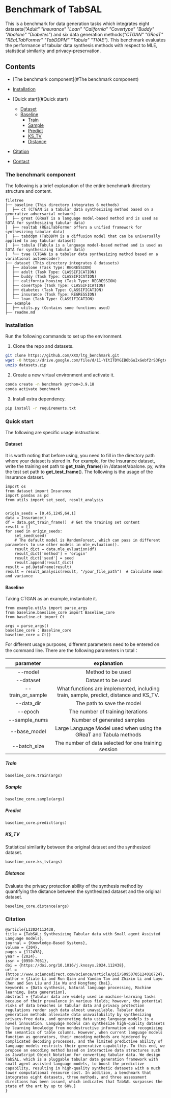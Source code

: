 # Benchmark of TabSAL

 This is a benchmark for data generation tasks which integrates eight datasets(*"Adult" "Insurance" "Loan" "California" "Covertype" "Buddy" "Abalone" "Diabetes"*) and six data generation methods(*"CTGAN" "GReaT" "REaLTabFormer" "TabDDPM" "Tabula" "TVAE"*). This benchmark evaluates the performance of tabular data synthesis methods with respect to MLE, statistical similarity and privacy-preservation.



## Contents

- [The benchmark component](#The benchmark component)

- [Installation](#Installation)

- [Quick start](#Quick start)

  - [Dataset](#Dataset)
  - [Baseline](#Baseline)
    - [Train](#Train)
    - [Sample](#Sample)
    - [Predict](#Predict)
    - [KS_TV](#KS_TV)
    - [Distance](#Distance)

- [Citation](#Citation)

- [Contact](#Contact)

  

### The benchmark component

The following is a brief explanation of the entire benchmark directory structure and content.

```
filetree 
├── baseline (This directory integrates 6 methods)
│  ├── ct (CTGAN is a tabular data synthesizing method based on a generative adversarial network)
│  ├── great (GReaT is a language model-based method and is used as SOTA for synthesizing tabular data)
│  ├── realtab (REaLTabFormer offers a unified framework for synthesizing tabular data)
│  ├── tabddpm (TabDDPM is a diffusion model that can be universally applied to any tabular dataset)
│  ├── tabula (Tabula is a language model-based method and is used as SOTA for synthesizing tabular data)
│  └── tvae (CTGAN is a tabular data synthesizing method based on a variational autoencoder)
├── dataset (This directory integrates 8 datasets)
│  ├── abalone (Task Type: REGRESSION)
│  ├── adult (Task Type: CLASSIFICATION)
│  ├── buddy (Task Type: CLASSIFICATION)
│  ├── california_housing (Task Type: REGRESSION)
│  ├── covertype (Task Type: CLASSIFICATION)
│  ├── diabetes (Task Type: CLASSIFICATION)
│  ├── insurance (Task Type: REGRESSION)
│  └── loan (Task Type: CLASSIFICATION)
├── example
│  ├── utils.py (Contains some functions used)
├── readme.md
```



### Installation

Run the following commands to set up the environment.

1. Clone the repo and datasets.

```sh
git clone https://github.com/XXX/ltg_benchmark.git
wget -O https://drive.google.com/file/d/11-YItITDYGIB6bGuIxGebf2rS3FgtAml/view?usp=sharing
unzip datasets.zip
```

2. Create a new virtual environment and activate it.

```sh
conda create -n benchmark python=3.9.18
conda activate benchmark
```

3. Install extra dependency.

```sh
pip install -r requirements.txt
```



### Quick start

The following are specific usage instructions. 

#### Dataset

It is worth noting that before using, you need to fill in the directory path where your dataset is stored in. For example, for the Insurance dataset, write the training set path to  **get_train_frame**() in /dataset/abalone. py, write the test set path to **get_test_frame**(). The following is the usage of the Insurance dataset.

```
import os
from dataset import Insurance
import pandas as pd
from utils import set_seed, result_analysis


origin_seeds = [0,45,1245,64,1]
data = Insurance()
df = data.get_train_frame()  # Get the training set content
result = []
for seed in origin_seeds:
    set_seed(seed)
    # The default model is RandomForest, which can pass in different parameters to use other models in mle_evluation(). 
    result_dict = data.mle_evluation(df)
    result_dict['method'] = 'origin'
    result_dict['seed'] = seed
    result.append(result_dict)
result = pd.DataFrame(result)
result = result_analysis(result, "/your_file_path")  # Calculate mean and variance
```

#### Baseline

Taking CTGAN as an example, instantiate it.

```
from example.utils import parse_args
from baseline.baesline_core import Baseline_core
from baseline.ct import Ct

args = parse_args()
baseline_core : Baseline_core
baseline_core = Ct()
```

For different usage purposes, different parameters need to be entered on the command line. There are the following parameters in total：

|     parameter     |                         explanation                          |
| :---------------: | :----------------------------------------------------------: |
|      --model      |                      Method to be used                       |
|     --dataset     |                      Dataset to be used                      |
| --train_or_sample | What functions are implemented, including train, sample, predict, distance and KS_TV. |
|    --data_dir     |                  The path to save the model                  |
|      --epoch      |              The number of training iterations               |
|   --sample_nums   |                 Number of generated samples                  |
|   --base_model    | Large Language Model used when using the GReaT and Tabula methods |
|   --batch_size    |     The number of data selected for one training session     |

##### Train

```
baseline_core.train(args)
```

##### Sample

```
baseline_core.sample(args)
```

##### Predict

```
baseline_core.predict(args)
```

##### KS_TV

Statistical similarity between the original dataset and the synthesized dataset.

```
baseline_core.ks_tv(args)
```

##### Distance

Evaluate the privacy protection ability of the synthesis method by quantifying the distance between the synthesized dataset and the original dataset. 

```
baseline_core.distance(args)
```



### Citation

```
@article{LI2024112438,
title = {TabSAL: Synthesizing Tabular data with Small agent Assisted Language models},
journal = {Knowledge-Based Systems},
volume = {304},
pages = {112438},
year = {2024},
issn = {0950-7051},
doi = {https://doi.org/10.1016/j.knosys.2024.112438},
url = {https://www.sciencedirect.com/science/article/pii/S0950705124010724},
author = {Jiale Li and Run Qian and Yandan Tan and Zhixin Li and Luyu Chen and Sen Liu and Jie Wu and Hongfeng Chai},
keywords = {Data synthesis, Natural language processing, Machine learning, Data generation},
abstract = {Tabular data are widely used in machine-learning tasks because of their prevalence in various fields; however, the potential risks of data breaches in tabular data and privacy protection regulations render such data almost unavailable. Tabular data generation methods alleviate data unavailability by synthesizing privacy-free data, and generating data using language models is a novel innovation. Language models can synthesize high-quality datasets by learning knowledge from nondestructive information and recognizing the semantics of table columns. However, when current language models function as generators, their encoding methods are hindered by complicated decoding processes, and the limited predictive ability of language models restricts their generative capability. To this end, we propose an encoding method based on interactive data structures such as JavaScript Object Notation for converting tabular data. We design TabSAL, which is a pluggable tabular data generation framework with small agent assisted language models, to boost the predictive capability, resulting in high-quality synthetic datasets with a much lower computational resource cost. In addition, a benchmark that integrates eight datasets, three methods, and three assessment directions has been issued, which indicates that TabSAL surpasses the state of the art by up to 60%.}
}
```


